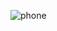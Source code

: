 ![phone](https://images.macrumors.com/t/CGke3Rx8M873qr21k8bb56tnp2c=/800x0/article-new/2020/04/iphonesehaptictouch.jpg)
